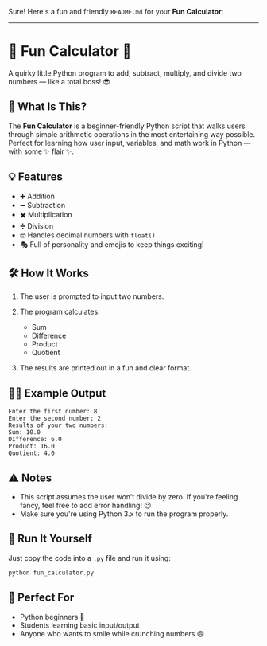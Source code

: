 Sure! Here's a fun and friendly `README.md` for your **Fun Calculator**:

---

# 🎉 Fun Calculator 🎉

A quirky little Python program to add, subtract, multiply, and divide two numbers — like a total boss! 😎

## 🚀 What Is This?

The **Fun Calculator** is a beginner-friendly Python script that walks users through simple arithmetic operations in the most entertaining way possible. Perfect for learning how user input, variables, and math work in Python — with some ✨ flair ✨.

## 💡 Features

* ➕ Addition
* ➖ Subtraction
* ✖️ Multiplication
* ➗ Division
* 🤓 Handles decimal numbers with `float()`
* 🎭 Full of personality and emojis to keep things exciting!

## 🛠️ How It Works

1. The user is prompted to input two numbers.
2. The program calculates:

   * Sum
   * Difference
   * Product
   * Quotient
3. The results are printed out in a fun and clear format.

## 🧙‍♂️ Example Output

```
Enter the first number: 8
Enter the second number: 2
Results of your two numbers:
Sum: 10.0
Difference: 6.0
Product: 16.0
Quotient: 4.0
```

## ⚠️ Notes

* This script assumes the user won’t divide by zero. If you're feeling fancy, feel free to add error handling! 😉
* Make sure you're using Python 3.x to run the program properly.

## 🏁 Run It Yourself

Just copy the code into a `.py` file and run it using:

```bash
python fun_calculator.py
```

## 👶 Perfect For

* Python beginners 🐍
* Students learning basic input/output
* Anyone who wants to smile while crunching numbers 😄
